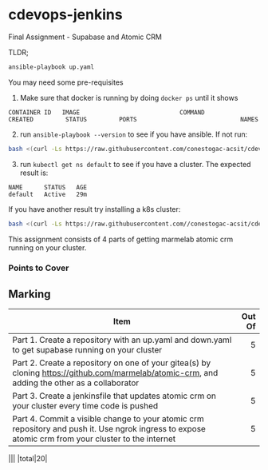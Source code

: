 # cdevops-jenkins
Final Assignment - Supabase and Atomic CRM

TLDR;

```bash
ansible-playbook up.yaml
```

You may need some pre-requisites

1. Make sure that docker is running by doing `docker ps` until it shows 

```
CONTAINER ID   IMAGE                            COMMAND                  CREATED         STATUS         PORTS                             NAMES

```

2. run `ansible-playbook --version` to see if you have ansible. If not run:

```bash
bash <(curl -Ls https://raw.githubusercontent.com/conestogac-acsit/cdevops-bootstrap/refs/heads/main/bootstrap.sh)
```

3. run `kubectl get ns default` to see if you have a cluster. The expected result is:

```
NAME      STATUS   AGE
default   Active   29m
```

If you have another result try installing a k8s cluster:

```bash
bash <(curl -Ls https://raw.githubusercontent.com//conestogac-acsit/cdevops-bootstrap/refs/heads/main/k8s.sh)
```

This assignment consists of 4 parts of getting marmelab atomic crm running on your cluster.

### Points to Cover

## Marking

|Item|Out Of|
|--|--:|
|Part 1. Create a repository with an up.yaml and down.yaml to get supabase running on your cluster|5|
|Part 2. Create a repository on one of your gitea(s) by cloning https://github.com/marmelab/atomic-crm, and adding the other as a collaborator|5|
|Part 3. Create a jenkinsfile that updates atomic crm on your cluster every time code is pushed |5|
|Part 4. Commit a visible change to your atomic crm repository and push it. Use ngrok ingress to expose atomic crm from your cluster to the internet |5|

|||
|total|20|

